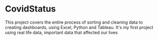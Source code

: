 # CovidStatus
This project covers the entire process of sorting and cleaning data to creating dashboards, using Excel, Python and Tableau. It's my first project using real life
data, important data that affected our lives

